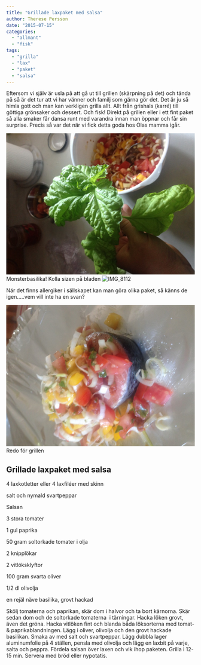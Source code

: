 ```yaml
---
title: "Grillade laxpaket med salsa"
author: Therese Persson
date: "2015-07-15"
categories: 
  - "allmant"
  - "fisk"
tags: 
  - "grilla"
  - "lax"
  - "paket"
  - "salsa"
---
```


Eftersom vi själv är usla på att gå ut till grillen (skärpning på det) och tända på så är det tur att vi har vänner och familj som gärna gör det. Det är ju så himla gott och man kan verkligen grilla allt. Allt från grishals (karré) till göttiga grönsaker och dessert. Och fisk! Direkt på grillen eller i ett fint paket så alla smaker får dansa runt med varandra innan man öppnar och får sin surprise. Precis så var det när vi fick detta goda hos Olas mamma igår.

![IMG_8109](/static/img/IMG_8109-1020x765.jpg)
Monsterbasilika! Kolla sizen på bladen
![IMG_8112](/static/img/IMG_8112-1020x765.jpg)

När det finns allergiker i sällskapet kan man göra olika paket, så känns de igen.....vem vill inte ha en svan?

![IMG_8111](/static/img/IMG_8111-1020x765.jpg)
Redo för grillen

## Grillade laxpaket med salsa

4 laxkotletter eller 4 laxfiléer med skinn

salt och nymald svartpeppar

Salsan

3 stora tomater

1 gul paprika

50 gram soltorkade tomater i olja

2 knipplökar

2 vitlöksklyftor

100 gram svarta oliver

1/2 dl olivolja

en rejäl näve basilika, grovt hackad

Skölj tomaterna och paprikan, skär dom i halvor och ta bort kärnorna. Skär sedan dom och de soltorkade tomaterna  i tärningar. Hacka löken grovt, även det gröna. Hacka vitlöken fint och blanda båda löksorterna med tomat- & paprikablandningen. Lägg i oliver, olivolja och den grovt hackade basilikan. Smaka av med salt och svartpeppar. Lägg dubbla lager aluminumfolie på 4 ställen, pensla med olivolja och lägg en laxbit på varje, salta och peppra. Fördela salsan över laxen och vik ihop paketen. Grilla i 12-15 min. Servera med bröd eller nypotatis.
